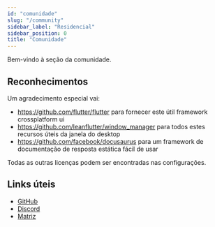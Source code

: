 ```yaml
---
id: "comunidade"
slug: "/community"
sidebar_label: "Residencial"
sidebar_position: 0
title: "Comunidade"
---
```


Bem-vindo à seção da comunidade.

## Reconhecimentos

Um agradecimento especial vai:

* <https://github.com/flutter/flutter> para fornecer este útil framework crossplatform ui
* <https://github.com/leanflutter/window_manager> para todos estes recursos úteis da janela do desktop
* <https://github.com/facebook/docusaurus> para um framework de documentação de resposta estática fácil de usar

Todas as outras licenças podem ser encontradas nas configurações.

## Links úteis

* [GitHub](https://github.com/LinwoodCloud/Flow)
* [Discord](https://go.linwood.dev/discord)
* [Matriz](https://go.linwood.dev/matrix)
